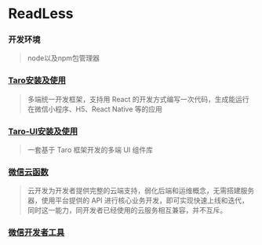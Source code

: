 # ReadLess


### 开发环境
>node以及npm包管理器

### [Taro安装及使用](安装与使用 "https://nervjs.github.io/taro/docs/GETTING-STARTED.html")
>多端统一开发框架，支持用 React 的开发方式编写一次代码，生成能运行在微信小程序、H5、React Native 等的应用

### [Taro-UI安装及使用](安装与使用 "https://taro-ui.aotu.io/#/docs/quickstart")
>一套基于 Taro 框架开发的多端 UI 组件库

### [微信云函数]("https://developers.weixin.qq.com/miniprogram/dev/wxcloud/basis/getting-started.html")
>云开发为开发者提供完整的云端支持，弱化后端和运维概念，无需搭建服务器，使用平台提供的 API 进行核心业务开发，即可实现快速上线和迭代，同时这一能力，同开发者已经使用的云服务相互兼容，并不互斥。

### [微信开发者工具]("https://developers.weixin.qq.com/miniprogram/dev/devtools/download.html")